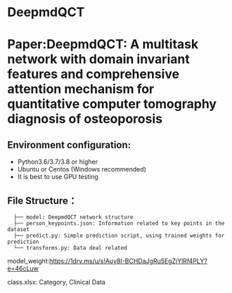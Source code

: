 # DeepmdQCT
# Paper:DeepmdQCT: A multitask network with domain invariant features and comprehensive attention mechanism for quantitative computer tomography diagnosis of osteoporosis

## Environment configuration:
* Python3.6/3.7/3.8 or higher
* Ubuntu or Centos (Windows recommended)
* It is best to use GPU testing

## File Structure：
```
  ├── model: DeepmdQCT network structure
  ├── person_keypoints.json: Information related to key points in the dataset
  ├── predict.py: Simple prediction script, using trained weights for prediction
  └── transforms.py: Data deal related
```
model_weight:https://1drv.ms/u/s!Auy8I-BCHDaJgRu5EgZjYlRf4PLY?e=46cLuw

class.xlsx: Category, Clinical Data















